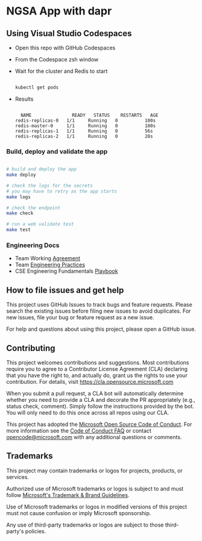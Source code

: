 # NGSA App with dapr

## Using Visual Studio Codespaces

- Open this repo with GitHub Codespaces
- From the Codespace zsh window
- Wait for the cluster and Redis to start

    ```bash

    kubectl get pods

    ```

- Results

  ```text

    NAME               READY   STATUS    RESTARTS   AGE
  redis-replicas-0   1/1     Running   0          100s
  redis-master-0     1/1     Running   0          100s
  redis-replicas-1   1/1     Running   0          56s
  redis-replicas-2   1/1     Running   0          28s

  ```

### Build, deploy and validate the app

```bash

# build and deploy the app
make deploy

# check the logs for the secrets
# you may have to retry as the app starts
make logs

# check the endpoint
make check

# run a web validate test
make test

```

### Engineering Docs

- Team Working [Agreement](.github/WorkingAgreement.md)
- Team [Engineering Practices](.github/EngineeringPractices.md)
- CSE Engineering Fundamentals [Playbook](https://github.com/Microsoft/code-with-engineering-playbook)

## How to file issues and get help  

This project uses GitHub Issues to track bugs and feature requests. Please search the existing issues before filing new issues to avoid duplicates. For new issues, file your bug or feature request as a new issue.

For help and questions about using this project, please open a GitHub issue.

## Contributing

This project welcomes contributions and suggestions.  Most contributions require you to agree to a Contributor License Agreement (CLA) declaring that you have the right to, and actually do, grant us the rights to use your contribution. For details, visit <https://cla.opensource.microsoft.com>

When you submit a pull request, a CLA bot will automatically determine whether you need to provide a CLA and decorate the PR appropriately (e.g., status check, comment). Simply follow the instructions provided by the bot. You will only need to do this once across all repos using our CLA.

This project has adopted the [Microsoft Open Source Code of Conduct](https://opensource.microsoft.com/codeofconduct/). For more information see the [Code of Conduct FAQ](https://opensource.microsoft.com/codeofconduct/faq/) or contact [opencode@microsoft.com](mailto:opencode@microsoft.com) with any additional questions or comments.

## Trademarks

This project may contain trademarks or logos for projects, products, or services.

Authorized use of Microsoft trademarks or logos is subject to and must follow [Microsoft's Trademark & Brand Guidelines](https://www.microsoft.com/en-us/legal/intellectualproperty/trademarks/usage/general).

Use of Microsoft trademarks or logos in modified versions of this project must not cause confusion or imply Microsoft sponsorship.

Any use of third-party trademarks or logos are subject to those third-party's policies.
